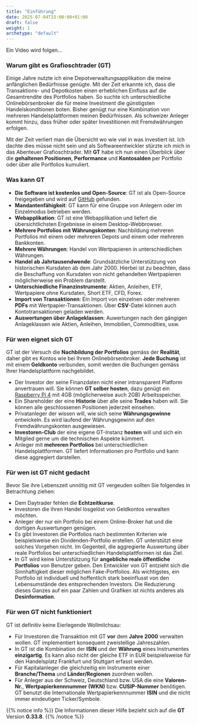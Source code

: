 ```yaml
---
title: "Einführung"
date: 2025-07-04T15:00:00+01:00
draft: false
weight: 1
archetype: "default"
---
```

Ein Video wird folgen...

### Warum gibt es Grafioschtrader (GT)
Einige Jahre nutzte ich eine Depotverwaltungsapplikation die meine anfänglichen Bedürfnisse genügte. Mit der Zeit erkannte ich, dass die Transaktions- und Depotkosten einen erheblichen Einfluss auf die Gesamtrendite des Portfolios haben. So suchte ich unterschiedliche Onlinebörsenbroker die für meine Investment die günstigsten Handelskonditionen boten. Bisher genügt nur eine Kombination von mehreren Handelsplattformen meinen Bedürfnissen. Als schweizer Anleger kommt hinzu, dass früher oder später Investitionen mit Fremdwährungen erfolgen.

Mit der Zeit verliert man die Übersicht wo wie viel in was investiert ist. Ich dachte dies müsse nicht sein und als Softwareentwickler stürzte ich mich in das Abenteuer Grafioschtrader. Mit **GT** habe ich nun einen Überblick über die **gehaltenen Positionen**, **Performance** und **Kontosalden** per Portfolio oder über alle Portfolios kumuliert.

### Was kann GT
+ **Die Software ist kostenlos und Open-Source**: GT ist als Open-Source freigegeben und wird auf [GitHub](//github.com/grafioschtrader) gefunden.
+ **Mandantenfähigkeit**: GT kann für eine Gruppe von Anlegern oder im Einzelmodus betrieben werden.
+ **Webapplikation**: GT ist eine Webapplikation und liefert die übersichtlichsten Ergebnisse in einem Desktop-Webbrowser.
+ **Mehrere Portfolios mit Währungskonten**: Nachbildung mehreren Portfolios mit einem oder mehreren Depots und einem oder mehreren Bankkonten.  
+ **Mehrere Währungen**: Handel von Wertpapieren in unterschiedlichen Währungen. 
+ **Handel ab Jahrtausendwende**: Grundsätzliche Unterstützung von historischen Kursdaten ab dem Jahr 2000. Hierbei ist zu beachten, dass die Beschaffung von Kursdaten von nicht gehandelten Wertpapieren möglicherweise ein Problem darstellt.
+ **Unterschiedliche Finanzinstrumente**: Aktien, Anleihen, ETF, Wertpapiere ohne Kursdaten, Short ETF, CFD, Forex.
+ **Import von Transaktionen**: Ein Import von einzelnen oder mehreren **PDFs** mit Wertpapier-Transaktionen. Über **CSV**-Datei können auch Kontotransaktionen geladen werden.
+ **Auswertungen über Anlageklassen**: Auwertungen nach den gängigen Anlageklassen wie Aktien, Anleihen, Immobilien, Commodities, usw.

### Für wen eignet sich GT
GT ist der Versuch die **Nachbildung der Portfolios** gemäss der **Realität**, daher gibt es Kontos wie bei Ihrem Onlinebörsenbroker. **Jede Buchung** ist mit einem **Geldkonto** verbunden, somit werden die Buchungen gemäss Ihrer Handelsplattform nachgebildet.
+ Der Investor der seine Finanzdaten nicht einer intransparent Platform anvertrauen will. Sie können **GT selber hosten**, dazu genügt ein [Raspberry Pi 4](//www.raspberrypi.org/products/raspberry-pi-4-model-b/) mit 4GB (möglicherweise auch 2GB) Arbeitsspeicher.
+ Ein Shareholder der eine **Historie** über alle seine **Trades** haben will. Sie können alle geschlossenen Positionen jederzeit einsehen.
+ Privatanleger der wissen will, wie sich seine **Währungsgewinne** entwickeln. Es wird laufend der Währungsgewinn auf den Fremdwährungskonten ausgewiesen.
+ **Investoren-Club** der eine eigene GT-Instanz **hosten** will und sich ein Mitglied gerne um die technischen Aspekte kümmert.
+ Anleger mit **mehreren Portfolios** bei unterschiedlichen Handelsplattformen. GT liefert Informationen pro Portfolio und kann diese aggregiert darstellen.

### Für wen ist GT nicht gedacht
Bevor Sie ihre Lebenszeit unnötig mit GT vergeuden sollten Sie folgendes in Betrachtung ziehen:
+ Dem Daytrader fehlen die **Echtzeitkurse**.
+ Investoren die ihren Handel losgelöst von Geldkontos verwalten möchten.
+ Anleger der nur ein Portfolio bei einem Online-Broker hat und die dortigen Auswertungen genügen.
+ Es gibt Investoren die Portfolios nach bestimmten Kriterien wie beispielsweise ein Dividenden-Portfolio erstellen. GT unterstützt eine solches Vorgehen nicht. Im Gegenteil, die aggregierte Auswertung über reale Portfolios bei unterschiedlichen Handelsplattformen ist das Ziel.
+ In GT wird keine Unterstützung für **angebliche reale öffentliche Portfolios** von Benutzer geben. Den Entwickler von GT entzieht sich die Sinnhaftigkeit dieser möglichen Fake-Portfolios. Als wichtigstes, ein Portfolio ist individuell und hoffentlich stark beeinflusst von den Lebensumstände des entsprechenden Investors. Die Reduzierung dieses Ganzes auf ein paar Zahlen und Grafiken ist nichts anderes als **Desinformation**.

### Für wen GT nicht funktioniert
GT ist definitiv keine Eierlegende Wollmilchsau:
+ Für Investoren die Transaktion mit GT **vor** dem **Jahre 2000** verwalten wollen. GT implementiert konsequent zweistellige Jahreszahlen.
+ In GT ist die Kombination der **ISIN** und der **Währung** eines Instrumentes **einzigartig**. Es kann also nicht der gleiche ETF in EUR beispielsweise für den Handelsplatz Frankfurt und Stuttgart erfasst werden.
+ Für Kapitalanleger die gleichzeitig ein Instrumente einer **Branche/Thema** und **Länder/Regionen** zuordnen wollen.
+ Für Anleger aus der Schweiz, Deutschland bzw. USA die eine **Valoren-Nr.**, **Wertpapierkennnummer (WKN)** bzw. **CUSIP-Nummer** benötigen. GT benutzt die Internationale Wertpapierkennnummer **ISIN** und die nicht immer eindeutigen Ticker/Symbole.

{{% notice info %}}
Die Informationen dieser Hilfe bezieht sich auf die **GT** Version **0.33.8**.
{{% /notice %}}